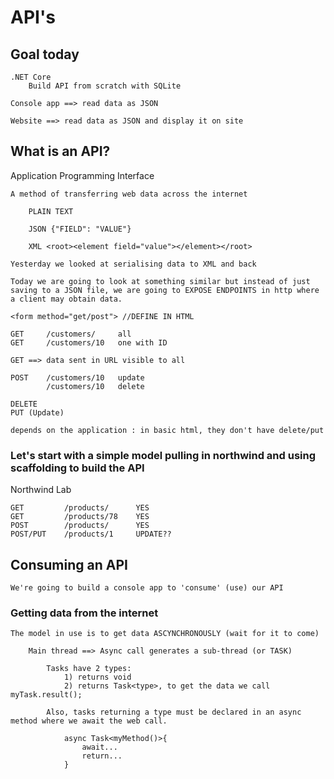 # API's

## Goal today

    .NET Core
        Build API from scratch with SQLite

    Console app ==> read data as JSON

    Website ==> read data as JSON and display it on site

## What is an API?

Application Programming Interface

    A method of transferring web data across the internet

        PLAIN TEXT

        JSON {"FIELD": "VALUE"}

        XML <root><element field="value"></element></root>

    Yesterday we looked at serialising data to XML and back

    Today we are going to look at something similar but instead of just saving to a JSON file, we are going to EXPOSE ENDPOINTS in http where a client may obtain data.

    <form method="get/post"> //DEFINE IN HTML

    GET     /customers/     all
    GET     /customers/10   one with ID

    GET ==> data sent in URL visible to all

    POST    /customers/10   update
            /customers/10   delete

    DELETE
    PUT (Update)

    depends on the application : in basic html, they don't have delete/put

### Let's start with a simple model pulling in northwind and using scaffolding to build the API

Northwind Lab

    GET         /products/      YES
    GET         /products/78    YES
    POST        /products/      YES
    POST/PUT    /products/1     UPDATE??

## Consuming an API

    We're going to build a console app to 'consume' (use) our API

### Getting data from the internet

    The model in use is to get data ASCYNCHRONOUSLY (wait for it to come)

        Main thread ==> Async call generates a sub-thread (or TASK)

            Tasks have 2 types: 
                1) returns void
                2) returns Task<type>, to get the data we call myTask.result();

            Also, tasks returning a type must be declared in an async method where we await the web call. 

                async Task<myMethod()>{
                    await...
                    return...
                }
